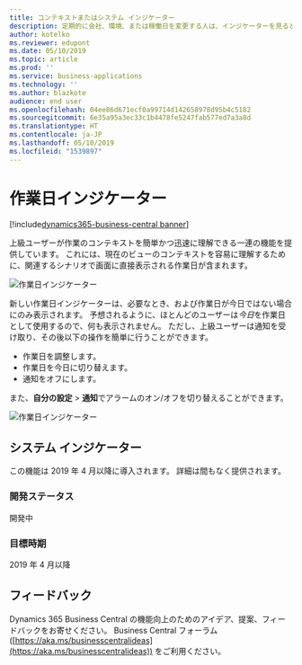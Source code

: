 ```yaml
---
title: コンテキストまたはシステム インジケーター
description: 定期的に会社、環境、または稼働日を変更する人は、インジケーターを見ると自分がどこにいるのかすぐにわかります。
author: kotelko
ms.reviewer: edupont
ms.date: 05/10/2019
ms.topic: article
ms.prod: ''
ms.service: business-applications
ms.technology: ''
ms.author: blazkote
audience: end user
ms.openlocfilehash: 04ee86d671ecf0a99714d142658978d95b4c5182
ms.sourcegitcommit: 6e35a95a3ec33c1b4478fe5247fab577ed7a3a8d
ms.translationtype: HT
ms.contentlocale: ja-JP
ms.lasthandoff: 05/10/2019
ms.locfileid: "1539897"
---
```

# <a name="work-date-indicator"></a>作業日インジケーター
[!include[dynamics365-business-central banner](../includes/dynamics365-business-central.md)]

上級ユーザーが作業のコンテキストを簡単かつ迅速に理解できる一連の機能を提供しています。 これには、現在のビューのコンテキストを容易に理解するために、関連するシナリオで画面に直接表示される作業日が含まれます。

![作業日インジケーター](media/workddate.png "作業日インジケーター")

新しい作業日インジケーターは、必要なとき、および作業日が今日ではない場合にのみ表示されます。 予想されるように、ほとんどのユーザーは*今日*を作業日として使用するので、何も表示されません。 ただし、上級ユーザーは通知を受け取り、その後以下の操作を簡単に行うことができます。 

- 作業日を調整します。
- 作業日を今日に切り替えます。
- 通知をオフにします。

また、**自分の設定** > **通知**でアラームのオン/オフを切り替えることができます。

![作業日インジケーター](media/work_date_reminder.png "作業日インジケーターのアラーム設定")

## <a name="system-indicator"></a>システム インジケーター

この機能は 2019 年 4 月以降に導入されます。 詳細は間もなく提供されます。

### <a name="development-status"></a>開発ステータス
開発中

### <a name="target-timeframe"></a>目標時期
2019 年 4 月以降


## <a name="tell-us-what-you-think"></a>フィードバック
Dynamics 365 Business Central の機能向上のためのアイデア、提案、フィードバックをお寄せください。 Business Central フォーラム ([https://aka.ms/businesscentralideas](https://aka.ms/businesscentralideas)) をご利用ください。

